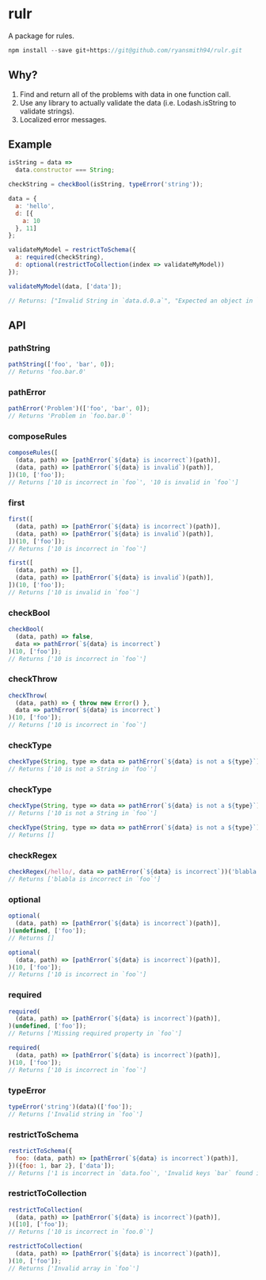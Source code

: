 # rulr
A package for rules.

```js
npm install --save git+https://git@github.com/ryansmith94/rulr.git
```

## Why?
1. Find and return all of the problems with data in one function call.
2. Use any library to actually validate the data (i.e. Lodash.isString to validate strings).
3. Localized error messages.

## Example
```js
isString = data =>
  data.constructor === String;

checkString = checkBool(isString, typeError('string'));

data = {
  a: 'hello',
  d: [{
    a: 10
  }, 11]
};

validateMyModel = restrictToSchema({
  a: required(checkString),
  d: optional(restrictToCollection(index => validateMyModel))
});

validateMyModel(data, ['data']);

// Returns: ["Invalid String in `data.d.0.a`", "Expected an object in `data.d.1`"]
```

## API
### pathString
```js
pathString(['foo', 'bar', 0]);
// Returns 'foo.bar.0'
```

### pathError
```js
pathError('Problem')(['foo', 'bar', 0]);
// Returns 'Problem in `foo.bar.0`'
```

### composeRules
```js
composeRules([
  (data, path) => [pathError(`${data} is incorrect`)(path)],
  (data, path) => [pathError(`${data} is invalid`)(path)],
])(10, ['foo']);
// Returns ['10 is incorrect in `foo`', '10 is invalid in `foo`']
```

### first
```js
first([
  (data, path) => [pathError(`${data} is incorrect`)(path)],
  (data, path) => [pathError(`${data} is invalid`)(path)],
])(10, ['foo']);
// Returns ['10 is incorrect in `foo`']

first([
  (data, path) => [],
  (data, path) => [pathError(`${data} is invalid`)(path)],
])(10, ['foo']);
// Returns ['10 is invalid in `foo`']
```

### checkBool
```js
checkBool(
  (data, path) => false,
  data => pathError(`${data} is incorrect`)
)(10, ['foo']);
// Returns ['10 is incorrect in `foo`']
```

### checkThrow
```js
checkThrow(
  (data, path) => { throw new Error() },
  data => pathError(`${data} is incorrect`)
)(10, ['foo']);
// Returns ['10 is incorrect in `foo`']
```

### checkType
```js
checkType(String, type => data => pathError(`${data} is not a ${type}`))(10, ['foo']);
// Returns ['10 is not a String in `foo`']
```

### checkType
```js
checkType(String, type => data => pathError(`${data} is not a ${type}`))(10, ['foo']);
// Returns ['10 is not a String in `foo`']

checkType(String, type => data => pathError(`${data} is not a ${type}`))('Hello', ['foo']);
// Returns []
```

### checkRegex
```js
checkRegex(/hello/, data => pathError(`${data} is incorrect`))('blabla', ['foo'])
// Returns ['blabla is incorrect in `foo`']
```

### optional
```js
optional(
  (data, path) => [pathError(`${data} is incorrect`)(path)],
)(undefined, ['foo']);
// Returns []

optional(
  (data, path) => [pathError(`${data} is incorrect`)(path)],
)(10, ['foo']);
// Returns ['10 is incorrect in `foo`']
```

### required
```js
required(
  (data, path) => [pathError(`${data} is incorrect`)(path)],
)(undefined, ['foo']);
// Returns ['Missing required property in `foo`']

required(
  (data, path) => [pathError(`${data} is incorrect`)(path)],
)(10, ['foo']);
// Returns ['10 is incorrect in `foo`']
```

### typeError
```js
typeError('string')(data)(['foo']);
// Returns ['Invalid string in `foo`']
```

### restrictToSchema
```js
restrictToSchema({
  foo: (data, path) => [pathError(`${data} is incorrect`)(path)],
})({foo: 1, bar 2}, ['data']);
// Returns ['1 is incorrect in `data.foo`', 'Invalid keys `bar` found in `data`']
```

### restrictToCollection
```js
restrictToCollection(
  (data, path) => [pathError(`${data} is incorrect`)(path)],
)([10], ['foo']);
// Returns ['10 is incorrect in `foo.0`']

restrictToCollection(
  (data, path) => [pathError(`${data} is incorrect`)(path)],
)(10, ['foo']);
// Returns ['Invalid array in `foo`']
```
